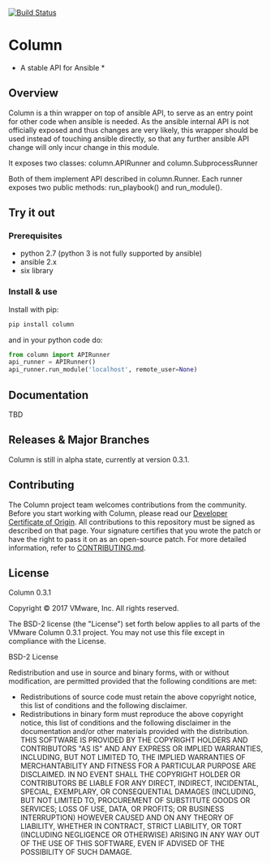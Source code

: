 [![Build Status](https://travis-ci.org/vmware/column.svg?branch=master)](https://travis-ci.org/vmware/column)

# Column

* A stable API for Ansible *

## Overview
Column is a thin wrapper on top of ansible API, to serve
as an entry point for other code when ansible is needed. As the ansible
internal API is not officially exposed and thus changes are very likely,
this wrapper should be used instead of touching ansible directly,
so that any further ansible API change will only incur change in this module.

It exposes two classes:
column.APIRunner and column.SubprocessRunner

Both of them implement API described in column.Runner.
Each runner exposes two public methods:
run_playbook() and run_module().

## Try it out

### Prerequisites
* python 2.7 (python 3 is not fully supported by ansible)
* ansible 2.x
* six library

### Install & use
Install with pip:
```bash
pip install column
```
and in your python code do:
```python
from column import APIRunner
api_runner = APIRunner()
api_runner.run_module('localhost', remote_user=None)
```

## Documentation
TBD

## Releases & Major Branches
Column is still in alpha state, currently at version 0.3.1.

## Contributing

The Column project team welcomes contributions from the community. Before you start working with Column, please read our [Developer Certificate of Origin](https://cla.vmware.com/dco). All contributions to this repository must be signed as described on that page. Your signature certifies that you wrote the patch or have the right to pass it on as an open-source patch. For more detailed information, refer to [CONTRIBUTING.md](CONTRIBUTING.md).

## License

Column 0.3.1

Copyright © 2017 VMware, Inc.  All rights reserved.

The BSD-2 license (the "License") set forth below applies to all parts of the VMware Column 0.3.1
project. You may not use this file except in compliance with the License.

BSD-2 License

Redistribution and use in source and binary forms, with or without modification, are permitted provided that the following conditions are met:
* Redistributions of source code must retain the above copyright notice, this list of conditions and the following disclaimer.
* Redistributions in binary form must reproduce the above copyright notice, this list of conditions and the following disclaimer in the documentation and/or other materials provided with the distribution.
THIS SOFTWARE IS PROVIDED BY THE COPYRIGHT HOLDERS AND CONTRIBUTORS "AS IS" AND ANY EXPRESS OR IMPLIED WARRANTIES, INCLUDING, BUT NOT LIMITED TO, THE IMPLIED WARRANTIES OF MERCHANTABILITY AND FITNESS FOR A PARTICULAR PURPOSE ARE DISCLAIMED. IN NO EVENT SHALL THE COPYRIGHT HOLDER OR CONTRIBUTORS BE LIABLE FOR ANY DIRECT, INDIRECT, INCIDENTAL, SPECIAL, EXEMPLARY, OR CONSEQUENTIAL DAMAGES (INCLUDING, BUT NOT LIMITED TO, PROCUREMENT OF SUBSTITUTE GOODS OR SERVICES; LOSS OF USE, DATA, OR PROFITS; OR BUSINESS INTERRUPTION) HOWEVER CAUSED AND ON ANY THEORY OF LIABILITY, WHETHER IN CONTRACT, STRICT LIABILITY, OR TORT (INCLUDING NEGLIGENCE OR OTHERWISE) ARISING IN ANY WAY OUT OF THE USE OF THIS SOFTWARE, EVEN IF ADVISED OF THE POSSIBILITY OF SUCH DAMAGE.